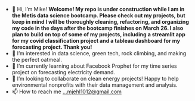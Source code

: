 - 👋 Hi, I’m Mike!  **Welcome! My repo is under construction while I am in the Metis data science bootcamp. Please check out my projects, but keep in mind I will be thoroughly cleaning, refactoring, and organizing my code in the days after the bootcamp finishes on March 26. I also plan to build on top of some of my projects, including a streamlit app for my covid classification project and a tableau dashboard for my forecasting project. Thank you!**
- 👀 I’m interested in data science, green tech, rock climbing, and making the perfect oatmeal.
- 🌱 I’m currently learning about Facebook Prophet for my time series project on forecasting electricity demand.
- 💞️ I’m looking to collaborate on clean energy projects! Happy to help environmental nonprofits with their data management and analysis.
- 📫 How to reach me ...mjehl1012@gmail.com

<!---
mjehl1012/mjehl1012 is a ✨ special ✨ repository because its `README.md` (this file) appears on your GitHub profile.
You can click the Preview link to take a look at your changes.
--->
